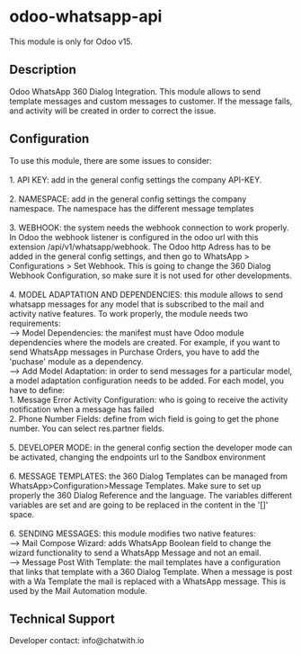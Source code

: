 # odoo-whatsapp-api

This module is only for Odoo v15.

<h2> Description</h2>
Odoo WhatsApp 360 Dialog Integration. This module allows to send template messages and custom messages to customer.
If the message fails, and activity will be created in order to correct the issue.
<h2>Configuration</h2>
To use this module, there are some issues to consider:
<br/>
<br/>
1. API KEY: add in the general config settings the company API-KEY.
<br/>
<br/>
2. NAMESPACE:  add in the general config settings the company namespace. The namespace has the different message templates
<br/>
<br/>
3. WEBHOOK: the system needs the webhook connection to work properly. In Odoo the webhook listener is configured in the odoo url with this extension /api/v1/whatsapp/webhook. The Odoo http Adress has to be added in the general config settings, and then go to WhatsApp > Configurations > Set Webhook. This is going to change the 360 Dialog Webhook Configuration, so make sure it is not used for other developments. 
<br/>
<br/>
4. MODEL ADAPTATION AND DEPENDENCIES: this module allows to send whatsapp messages for any model that is subscribed to the mail and activity native features. To work properly, the module needs two requirements:
<br/>
--> Model Dependencies: the manifest must have Odoo module dependencies where the models are created. For example, if you want to send WhatsApp messages in Purchase Orders, you have to add the 'puchase' module as a dependency.
<br/>
--> Add Model Adaptation: in order to send messages for a particular model, a model adaptation configuration needs to be added. For each model, you have to define:
<br/>
    1. Message Error Activity Configuration: who is going to receive the activity notification when a message has failed
<br/>
    2. Phone Number Fields: define from wich field is going to get the phone number. You can select res.partner fields.  
<br/>
<br/>
5. DEVELOPER MODE: in the general config section the developer mode can be activated, changing the endpoints url to the Sandbox environment
<br/>
<br/>
6. MESSAGE TEMPLATES: the 360 Dialog Templates can be managed from WhatsApp>Configuration>Message Templates. Make sure to set up properly the 360 Dialog Reference and the language. The variables different variables are set and are going to be replaced in the content in the '[]' space.
<br/>
<br/>
6. SENDING MESSAGES: this module modifies two native features:
<br/>
--> Mail Compose Wizard: adds WhatsApp Boolean field to change the wizard functionality to send a WhatsApp Message and not an email.
<br/>
--> Message Post With Template: the mail templates have a configuration that links that template with a 360 Dialog Template. When a message is post with a Wa Template the mail is replaced with a WhatsApp message. This is used by the Mail Automation module.
<h2>Technical Support</h2>
Developer contact: info@chatwith.io
